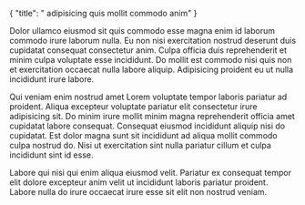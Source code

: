 {
  "title": " adipisicing quis mollit commodo anim"
}

Dolor ullamco eiusmod sit quis commodo esse magna enim id laborum commodo irure laborum nulla. Eu non nisi exercitation nostrud deserunt duis cupidatat consequat consectetur anim. Culpa officia duis reprehenderit et minim culpa voluptate esse incididunt. Do mollit est commodo nisi quis non et exercitation occaecat nulla labore aliquip. Adipisicing proident eu ut nulla incididunt irure labore.

Qui veniam enim nostrud amet Lorem voluptate tempor laboris pariatur ad proident. Aliqua excepteur voluptate pariatur elit consectetur irure adipisicing sit. Do minim irure mollit minim magna reprehenderit officia amet cupidatat labore consequat. Consequat eiusmod incididunt aliquip nisi do cupidatat. Est dolor magna sunt sit incididunt ad aliqua mollit commodo culpa nostrud do. Nisi ut exercitation sint nulla pariatur cillum et culpa incididunt sint id esse.

Labore qui nisi qui enim aliqua eiusmod velit. Pariatur ex consequat tempor elit dolore excepteur anim velit ut incididunt laboris pariatur proident. Labore nulla do irure occaecat irure esse sit elit non nostrud veniam.